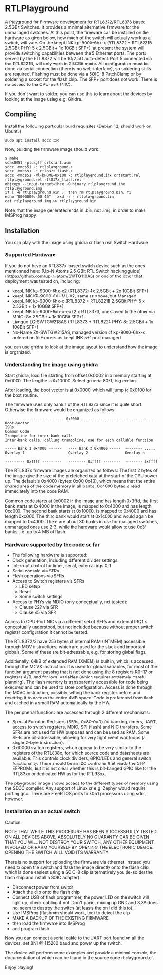 # RTLPlayground
A Playground for Firmware development for RTL8372/RTL8373 based 2.5GBit Switches.
It provides a minimal alternative firmware for the unmanaged switches. At this point,
the firmware can be installed on the hardware as given below, how much of the switch
will actually work as a switch, will vary. On the 
keepLINK kp-9000-6hx-x (RTL8372 + RTL8221B 2.5GBit PHY: 5 x 2.5GBit + 1x 10GBit SFP+),
at present the system will provide switching capabilities between the 5 Ethernet ports.
The ports served by the RTL8372 will be 1G/2.5G auto-detect. Port 5 connected via the
RTL8221B, will only work in 2.5GBit mode. All configuration must be done via serial
connection (there is no web-interface), so soldering skills are required. Flashing
must be done via a SOIC-8 PatchClamp or by soldering a socket for the flash chip.
The SFP+ port does not work. There is no access to the CPU-port (NIC).

If you don't want to solder, you can use this to learn about the devices by looking at
the image using e.g. Ghidra.

## Compiling
Install the following particular build requisites (Debian 12, should work on Ubuntu)
```
sudo apt install sdcc xxd
```

Now, building the firmware image should work:
```
$ make
sdas8051 -plosgff crtstart.asm
sdcc -mmcs51 -c rtlplayground.c
sdcc -mmcs51 -c rtl837x_flash.c
sdcc -mmcs51 -Wl-bHOME=0x100 -o rtlplayground.ihx crtstart.rel rtlplayground.rel rtl837x_flash.rel
objcopy --input-target=ihex -O binary rtlplayground.ihx rtlplayground.img
if [ -e rtlplayground.bin ]; then rm rtlplayground.bin; fi
echo "0000000: 00 40" | xxd -r - rtlplayground.bin
cat rtlplayground.img >> rtlplayground.bin 
```
Note, that the image generated ends in .bin, not .img, in order to make
IMSProg happy.

## Installation
You can play with the image using ghidra or flash real Switch Hardware

### Supported Hardware
If you do not have an RTL837x-based switch device such as the ones
mentionned here: [Up-N-Atoms 2.5 GBit RTL Switch hacking guide]
(https://github.com/up-n-atom/SWTG118AS) or one of the other that
deployment was tested on, including:
- keepLINK kp-9000-6hx-x2 (RTL8372: 4x 2.5GBit + 2x 10GBit SFP+)
- keepLINK KP-9000-6XHML-X2, same as above, but Managed
- keepLINK kp-9000-6hx-x (RTL8372 + RTL8221B 2.5GBit PHY: 5 x 2.5GBit + 1x 10GBit SFP+)
- keepLINK kp-9000-9xh-x-eu (2 x RTL8373, one slaved to the other via MDIO: 8x 2.5GBit + 1x 10GBit SFP+)
- Lianguo LG-SWTGW218AS (RTL8373 + RTL8224 PHY: 8x 2.5GBit + 1x 10GBit SFP+)
- No-Name ZX-SWTGW215AS, managed version of kp-9000-6hx-x, ordered on
  AliExpress as keepLINK 5+1 port managed

you can use ghidra to look at the image layout to understand how the image
is organized.

### Understanding the image using ghidra
Start ghidra, load file starting from offset 0x0002 into
memory starting at 0x0000. The lengthe is 0x10000. Select generic 8051, big
endian.

After loading, the boot vector is at 0x0000, which will jump to 0x0100 for
the boot routine.

The firmware uses only bank 1 of the RTL837x since it is quite short.
Otherwise the firmware would be organized as follows
```
--------------------------- 0x0000 ---------------------------------
Boot-Vector
ISRs
Common Code
Trampoline for inter-bank calls
Inter-bank calls, calling trampoline, one for each callable function

----- Bank 1 0x4000 ------   ---- Bank 2 0x4000 -----  -------- .....
Overlay 1                    Overlay 2                 Overlay n

--------- 0xffff ---------   -------- 0xffff --------  -------- 0xffff
```
The RTL837x firmware images are organized as follows:
The first 2 bytes of the image give the size of the prefetched data at the
start of the CPU power up. The default is 0x4000 (bytes: 0x00 0x40), which
means that the entire shared area of the code memory in all banks,
0x4000 bytes is read immediately into the code RAM.

Common code starts at
0x0002 in the image and has length 0x3ffd, the first bank starts at 0x4000
in the image, is mapped to 0x4000 and has length 0xc000. The second bank
starts at 0x10000, is mapped to 0x4000 and has length 0xc000. The third
bank would start at 0x1c000 and would again be mapped to 0x4000.
There are about 30 banks in use for managed switches, unmanaged ones use
2-3, while the hardware would allow to use 0x3f banks, i.e. up to 4 MB of
flash.


### Hardware supported by the code so far

- The following hardware is supported:
- Clock generation, including different divider settings
- Interrupt control for timer, serial, external irqs 0, 1
- Serial console via SFRs
- Flash operations via SFRs
- Access to Switch registers via SFRs
  - LED setup
  - Reset
  - Some switch settings
- Access to PHYs via MDIO (only conceptually, not tested):
  - Clause 22? via SFR
  - Clause 45 via SFR

Access to CPU-Port NIC via a different set of SFRs and external IRQ1 is conceptually understood, but not
included because without proper switch register configuration it cannot be
tested.

The RTL8372/3 have 256 bytes of internal RAM (INTMEM) accessible through MOV
instructions, which are used for the stack and important globals. Some of
these are bit-adressable, e.g. for storing global flags.

Additionally, 64kB of extended RAM (XMEM) is built in, which is accessed
through the MOVX instruction. It is used for global variables, for most
of the function argument passing that is not done using the 8 registers
R0-R7 or registers A/B, and for local variables (which requires extremely
careful planning). The flash memory is transparently accessible for code
being executed and can be used to store configuration. Access is done through
the MOVC instruction, possibly setting the bank register before and
resetting it to access the entire 4MB space. Code is prefetched from flash
and cached in a small RAM automatically by the HW.

The peripherial functions are accessed through 2 different mechanisms:
- Special Function Registers (SFRs, 0x80-0xff) for banking, timers, UART, access to
  switch registers, MDIO, SPI (flash) and NIC transfers. Some SFRs are not
  used for HW purposes and can be used as RAM. Some SFRs are bit-adressable,
  allowing for very tight event wait loops (a single 2-byte instruction).
- 0x10000 switch registers, which appear to be very similar to the registers
  of the RTL838x, for which source code and datasheets are available. This
  controls clock dividers, GPIO/LEDs and general  switch functionality. 
There should be an I2C controller that reads the SFP EEPROMs, but it is not
clear whether this is bit-banged GPIO like for the RTL83xx or dedicated HW
as for the RTL93xx.

The playground image shows access to the different types of memory using the
SDCC compiler. Any support of Linux or e.g. Zephyr would require porting gcc.
There are FreeRTOS ports to 8051 processors using sdcc, however.


### Installation on an actual switch

> [!CAUTION]
> NOTE THAT WHILE THIS PROCEDURE HAS BEEN SUCCESSFULLY TESTED ON ALL DEVICES ABOVE,
> ABSOLUTELY NO GUARANTY CAN BE GIVEN THAT YOU WILL NOT DESTROY YOUR SWITCH,
> ANY OTHER EQUIPMENT INVOLVED OR HARM YOURSELF BY OPENING THE ELECTRONIC
> DEVICE. OPENING THE SWITCH WILL VOID ITS WARRANTY.

There is no support for uploading the firmware via ethernet. Instead you
need to open the switch and flash the image directly onto the flash chip,
which is done easiest using a SOIC-8 clip (alternatively you de-solder the
flash chip and install a SOIC adapter):
- Disconnect power from switch
- Attach the clip onto the flash chip
- Connect USB of flash programmer, the power LED on the switch will light
  up, check cabling if not. Don't panic, mixing up GND and 3.3V does not
  seem to destroy the switch (at leasts the on I did this to).
- Use IMSProg (flashrom should work, too) to detect the clip
- MAKE A BACKUP OF THE EXISTING FIRMWARE!
- then load the firmware into IMSProg
- and program flash

Now you can connect a serial cable to the UART port found on all the
devices, set 8N1 @ 115200 baud and power up the switch.

The device will perform some examples and provide a minimal console, the
documentation of which can be found in the source code rtlplayground.c`.

Enjoy playing!
